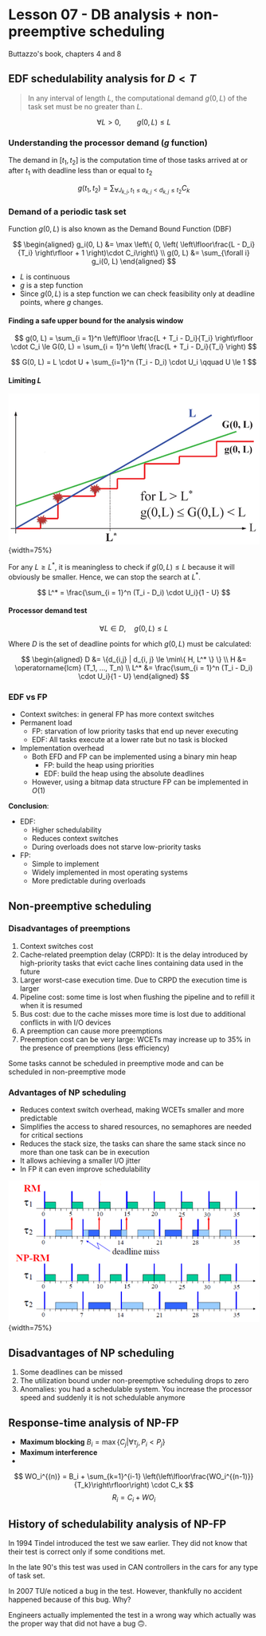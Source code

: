 # Lesson 07 - DB analysis + non-preemptive scheduling

Buttazzo's book, chapters 4 and 8

## EDF schedulability analysis for $D <T$

> In any interval of length $L$, the computational demand $g(0, L)$ of the task set must be no greater than $L$.

$$
\forall L > 0, \qquad g(0, L) \le L
$$

### Understanding the processor demand ($g$ function)

The demand in $[t_1, t_2]$ is the computation time of those tasks arrived at or after $t_1$ with deadline less than or equal to $t_2$

$$
g(t_1, t_2) = \sum_{\forall J_{k,j}, t_1 \le a_{k, j} < d_{k,j} \le t_2} C_k
$$

### Demand of a periodic task set

Function $g(0, L)$ is also known as the Demand Bound Function (DBF)

$$
\begin{aligned}
g_i(0, L) &= \max \left\{ 0, \left( 
    \left\lfloor\frac{L - D_i}{T_i} \right\rfloor 
    + 1 \right)\cdot C_i\right\} \\
g(0, L) &= \sum_{\forall i} g_i(0, L)
\end{aligned}
$$

- $L$ is continuous
- $g$ is a step function
- Since $g(0, L)$ is a step function we can check feasibility only at deadline points, where $g$ changes.

#### Finding a safe upper bound for the analysis window

$$
g(0, L) = \sum_{i = 1}^n 
    \left\lfloor \frac{L + T_i - D_i}{T_i} \right\rfloor \cdot C_i \le
G(0, L) = \sum_{i = 1}^n
    \left( \frac{L + T_i - D_i}{T_i} \right)
$$


$$
G(0, L) = L \cdot U + \sum_{i=1}^n (T_i - D_i) \cdot U_i \qquad U \le 1
$$

#### Limiting $L$

![Example when $L$ and $G(0, L)$ cross each other at $L^*$](images/07/L_bound.png){width=75%}


For any $L \ge L^*$, it is meaningless to check if $g(0, L) \le L$ because it will obviously be smaller. Hence, we can stop the search at $L^*$.

$$
L^* = \frac{\sum_{i = 1}^n (T_i - D_i) \cdot U_i}{1 - U}
$$

#### Processor demand test

$$
\forall L \in D, \quad g(0, L) \le L
$$

Where $D$ is the set of deadline points for which $g(0, L)$ must be calculated:

$$
\begin{aligned}
    D &= \{d_{i,j} | d_{i, j} \le \min\{ H, L^* \} \} \\
    H &= \operatorname{lcm} (T_1, ..., T_n) \\
    L^* &= \frac{\sum_{i = 1}^n (T_i - D_i) \cdot U_i}{1 - U}
\end{aligned}
$$


### EDF vs FP

- Context switches: in general FP has more context switches
- Permanent load
  - FP: starvation of low priority tasks that end up never executing
  - EDF: All tasks execute at a lower rate but no task is blocked
- Implementation overhead
  - Both EFD and FP can be implemented using a binary min heap
    - FP: build the heap using priorities
    - EDF: build the heap using the absolute deadlines
  - However, using a bitmap data structure FP can be implemented in $O(1)$

**Conclusion**:

- EDF:
  - Higher schedulability
  - Reduces context switches
  - During overloads does not starve low-priority tasks
- FP:
  - Simple to implement
  - Widely implemented in most operating systems
  - More predictable during overloads

## Non-preemptive scheduling


### Disadvantages of preemptions
1. Context switches cost
2. Cache-related preemption delay (CRPD): It is the delay introduced by high-priority tasks that evict cache lines containing data used in the future
3. Larger worst-case execution time. Due to CRPD the execution time is larger
4. Pipeline cost: some time is lost when flushing the pipeline and to refill it when it is resumed
5. Bus cost: due to the cache misses more time is lost due to additional conflicts in with I/O devices
6. A preemption can cause more preemptions
7. Preemption cost can be very large: WCETs may increase up to 35% in the presence of preemptions (less efficiency)

Some tasks cannot be scheduled in preemptive mode and can be scheduled in non-preemptive mode

### Advantages of NP scheduling
- Reduces context switch overhead, making WCETs smaller and more predictable
- Simplifies the access to shared resources, no semaphores are needed for critical sections
- Reduces the stack size, the tasks can share the same stack since no more than one task can be in execution
- It allows achieving a smaller I/O jitter
- In FP it can even improve schedulability

![Example of obtaining a feasible task set when using NP-FP scheduler](images/07/NP_schedulability.png){width=75%}

## Disadvantages of NP scheduling
1. Some deadlines can be missed
2. The utilization bound under non-preemptive scheduling drops to zero
3. Anomalies: you had a schedulable system. You increase the processor speed and suddenly it is not schedulable anymore

## Response-time analysis of NP-FP

- **Maximum blocking** $B_i = \max\left\{C_j | \forall \tau_j, P_i < P_j \right\}$
- **Maximum interference**
- 

$$
WO_i^{(n)} = B_i + \sum_{k=1}^{i-1} \left(\left\lfloor\frac{WO_i^{(n-1)}}{T_k}\right\rfloor\right) \cdot C_k
$$
$$
R_i = C_i + WO_i
$$

## History of schedulability analysis of NP-FP
In 1994 Tindel introduced the test we saw earlier. They did not know that their test is correct only if some conditions met.

In the late 90's this test was used in CAN controllers in the cars for any type of task set.

In 2007 TU/e noticed a bug in the test. However, thankfully no accident happened because of this bug. Why?

Engineers actually implemented the test in a wrong way which actually was the proper way that did not have a bug 🙃. 



